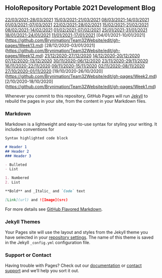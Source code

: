 ## HoloRepository Portable 2021 Development Blog
[22/03/2021-28/03/2021](https://github.com/Brynimation/Team32Website/edit/gh-pages/Week24.md)
[15/03/2021-21/03/2021](https://github.com/Brynimation/Team32Website/edit/gh-pages/Week23.md)
[08/03/2021-14/03/2021](https://github.com/Brynimation/Team32Website/edit/gh-pages/Week22.md)
[01/03/2021-07/03/2021](https://github.com/Brynimation/Team32Website/edit/gh-pages/Week21.md)
[22/02/2021-28/02/2021](https://github.com/Brynimation/Team32Website/edit/gh-pages/Week20.md)
[15/02/2021-21/02/2021](https://github.com/Brynimation/Team32Website/edit/gh-pages/Week19.md)
[08/02/2021-14/02/2021](https://github.com/Brynimation/Team32Website/edit/gh-pages/Week18.md)
[01/02/2021-07/02/2021](https://github.com/Brynimation/Team32Website/edit/gh-pages/Week17.md)
[25/01/2021-31/01/2021](https://github.com/Brynimation/Team32Website/edit/gh-pages/Week16.md)
[18/01/2021-24/01/2021](https://github.com/Brynimation/Team32Website/edit/gh-pages/Week15.md)
[11/01/2021-17/01/2021](https://github.com/Brynimation/Team32Website/edit/gh-pages/Week14.md)
[04/01/2021-10/01/2021] (https://github.com/Brynimation/Team32Website/edit/gh-pages/Week13.md) 
[28/12/2020-03/01/2021] (https://github.com/Brynimation/Team32Website/edit/gh-pages/Week12.md)
[21/12/2020-27/12/2020](https://github.com/Brynimation/Team32Website/edit/gh-pages/Week11.md)
[14/12/2020-20/12/2020](https://github.com/Brynimation/Team32Website/edit/gh-pages/Week10.md)
[07/12/2020-13/12/2020](https://github.com/Brynimation/Team32Website/edit/gh-pages/Week9.md)
[30/11/2020-06/12/2020](https://github.com/Brynimation/Team32Website/edit/gh-pages/Week8.md)
[23/11/2020-29/11/2020](https://github.com/Brynimation/Team32Website/edit/gh-pages/Week7.md)
[16/11/2020-22/11/2020](https://github.com/Brynimation/Team32Website/edit/gh-pages/Week6.md)
[09/11/2020-15/11/2020](https://github.com/Brynimation/Team32Website/edit/gh-pages/Week5.md)
[02/11/2020-08/11/2020](https://github.com/Brynimation/Team32Website/edit/gh-pages/Week4.md)
[27/10/2020-01/11/2020](https://github.com/Brynimation/Team32Website/edit/gh-pages/Week3.md)
[19/10/2020-26/10/2020] (https://github.com/Brynimation/Team32Website/edit/gh-pages/Week2.md) 
[2/10/2020-18/10/2020] (https://github.com/Brynimation/Team32Website/edit/gh-pages/Week1.md) 

Whenever you commit to this repository, GitHub Pages will run [Jekyll](https://jekyllrb.com/) to rebuild the pages in your site, from the content in your Markdown files.

### Markdown

Markdown is a lightweight and easy-to-use syntax for styling your writing. It includes conventions for

```markdown
Syntax highlighted code block

# Header 1
## Header 2
### Header 3

- Bulleted
- List

1. Numbered
2. List

**Bold** and _Italic_ and `Code` text

[Link](url) and ![Image](src)
```

For more details see [GitHub Flavored Markdown](https://guides.github.com/features/mastering-markdown/).

### Jekyll Themes

Your Pages site will use the layout and styles from the Jekyll theme you have selected in your [repository settings](https://github.com/Brynimation/Team32Website/settings). The name of this theme is saved in the Jekyll `_config.yml` configuration file.

### Support or Contact

Having trouble with Pages? Check out our [documentation](https://docs.github.com/categories/github-pages-basics/) or [contact support](https://support.github.com/contact) and we’ll help you sort it out.
